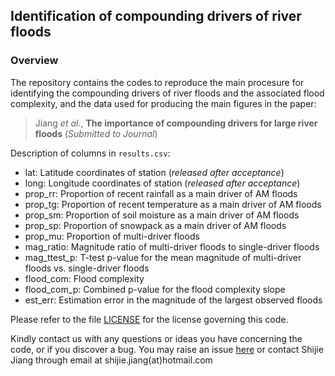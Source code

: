 ##  Identification of compounding drivers of river floods

### Overview
The repository contains the codes to reproduce the main procesure for identifying the compounding drivers of river floods and the associated flood complexity, and the data used for producing the main figures in the paper:

> Jiang *et al.*, **The importance of compounding drivers for large river floods** (*Submitted to Journal*)

Description of columns in `results.csv`: 
- lat: Latitude coordinates of station (*released after acceptance*)
- long: Longitude coordinates of station (*released after acceptance*)
- prop_rr: Proportion of recent rainfall as a main driver of AM floods
- prop_tg: Proportion of recent temperature as a main driver of AM floods
- prop_sm: Proportion of soil moisture as a main driver of AM floods
- prop_sp: Proportion of snowpack as a main driver of AM floods
- prop_mu: Proportion of multi-driver floods
- mag_ratio: Magnitude ratio of multi-driver floods to single-driver floods
- mag_ttest_p: T-test p-value for the mean magnitude of multi-driver floods vs. single-driver floods
- flood_com: Flood complexity
- flood_com_p: Combined p-value for the flood complexity slope
- est_err: Estimation error in the magnitude of the largest observed floods

Please refer to the file [LICENSE](https://github.com/oreopie/hydro-interpretive-dl/blob/main/LICENSE) for the license governing this code.

Kindly contact us with any questions or ideas you have concerning the code, or if you discover a bug. You may raise an issue [here](https://github.com/oreopie/flood-compounding-drivers/issues) or contact Shijie Jiang through email at shijie.jiang(at)hotmail.com
